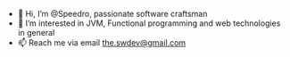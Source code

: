 - 👋 Hi, I’m @Speedro, passionate software craftsman 
- 👀 I’m interested in JVM, Functional programming and web technologies in general
- 📫 Reach me via email the.swdev@gmail.com
